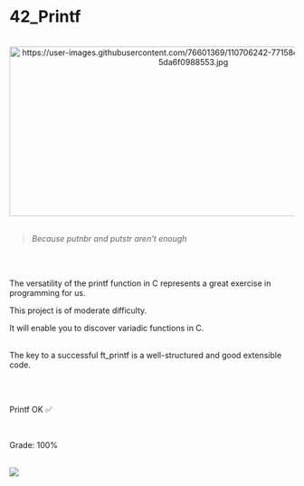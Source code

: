 # 42_Printf

<div align="center"><br>
<img src="https://user-images.githubusercontent.com/76601369/110706242-77158d00-81ef-11eb-8085-5da6f0988553.jpg" alt="https://user-images.githubusercontent.com/76601369/110706242-77158d00-81ef-11eb-8085-5da6f0988553.jpg" width="650" height="300">
</div>
</br>

>*Because putnbr and putstr aren't enough*
</br>
</br>
<p> The versatility of the printf function in C represents a great exercise in programming for us.</br>
<p> This project is of moderate difficulty.</br>
<p> It will enable you to discover variadic functions in C.</br>
</br><p>
<p> The key to a successful ft_printf is a well-structured and good extensible code.</br>
</br></p>
</br>
<p> Printf OK ✅</p>
</br>
<p> Grade: 100% </p>
<div style="display: inline"><br>
   <img src="https://cdn.discordapp.com/attachments/461563270411714561/916065441527500871/Screen_Shot_2021-12-02_at_8.35.57_PM.png">
</div>
